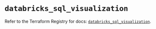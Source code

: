 # `databricks_sql_visualization`

Refer to the Terraform Registry for docs: [`databricks_sql_visualization`](https://registry.terraform.io/providers/databricks/databricks/1.92.0/docs/resources/sql_visualization).
